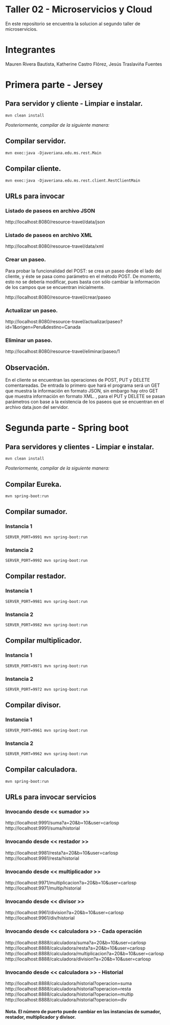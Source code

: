 # Taller 02 - Microservicios y Cloud
En este repositorio se encuentra la solucion al segundo taller de microservicios.

# Integrantes
Mauren Rivera Bautista,
Katherine Castro Flórez,
Jesús Traslaviña Fuentes

# Primera parte - Jersey

## Para servidor y cliente - Limpiar e instalar.
```console
mvn clean install
```

_Posteriormente, compilar de la siguiente manera:_

## Compilar servidor.
```console
mvn exec:java -Djaveriana.edu.ms.rest.Main
```

## Compilar cliente.
```console
mvn exec:java -Djaveriana.edu.ms.rest.client.RestClientMain
```
## URLs para invocar 
### Listado de paseos en archivo JSON
http://localhost:8080/resource-travel/data/json

### Listado de paseos en archivo XML
http://localhost:8080/resource-travel/data/xml

### Crear un paseo.
Para probar la funcionalidad del POST: se crea un paseo desde el lado del cliente, y éste se pasa como parámetro en el método POST. De momento, esto no se debería modificar, pues basta con sólo cambiar la información de los campos que se encuentran inicialmente.

http://localhost:8080/resource-travel/crear/paseo

### Actualizar un paseo.
http://localhost:8080/resource-travel/actualizar/paseo?id=1&origen=Peru&destino=Canada

### Eliminar un paseo.
http://localhost:8080/resource-travel/eliminar/paseo/1


## Observación.
En el cliente se encuentran las operaciones de POST, PUT y DELETE comentareadas. De entrada lo primero que hará el programa será un GET que muestra la información en formato JSON, sin embargo hay otro GET que muestra información en formato XML. , para el PUT y DELETE se pasan parámetros con base a la existencia de los paseos que se encuentran en el archivo data.json del servidor.

# Segunda parte - Spring boot

## Para servidores y clientes - Limpiar e instalar.
```console
mvn clean install
```

_Posteriormente, compilar de la siguiente manera:_

## Compilar Eureka.
```console
mvn spring-boot:run
```

## Compilar sumador. 
### Instancia 1 
```console
SERVER_PORT=9991 mvn spring-boot:run  
```

### Instancia 2 
```console
SERVER_PORT=9992 mvn spring-boot:run
```

## Compilar restador.
### Instancia 1 
```console
SERVER_PORT=9981 mvn spring-boot:run 
```

### Instancia 2 
```console
SERVER_PORT=9982 mvn spring-boot:run
```

## Compilar multiplicador.
### Instancia 1 
```console
SERVER_PORT=9971 mvn spring-boot:run
```

### Instancia 2 
```console
SERVER_PORT=9972 mvn spring-boot:run
```

## Compilar divisor.
### Instancia 1 
```console
SERVER_PORT=9961 mvn spring-boot:run  
```

### Instancia 2 
```console
SERVER_PORT=9962 mvn spring-boot:run
```

## Compilar calculadora.
```console
mvn spring-boot:run
```

## URLs para invocar servicios
### Invocando desde << sumador >>
http://localhost:9991/suma?a=20&b=10&user=carlosp  
http://localhost:9991/suma/historial

### Invocando desde << restador >>
http://localhost:9981/resta?a=20&b=10&user=carlosp  
http://localhost:9981/resta/historial

### Invocando desde << multiplicador >>
http://localhost:9971/multiplicacion?a=20&b=10&user=carlosp  
http://localhost:9971/multip/historial

### Invocando desde << divisor >>
http://localhost:9961/division?a=20&b=10&user=carlosp  
http://localhost:9961/div/historial

### Invocando desde << calculadora >> - Cada operación
http://localhost:8888/calculadora/suma?a=20&b=10&user=carlosp  
http://localhost:8888/calculadora/resta?a=20&b=10&user=carlosp  
http://localhost:8888/calculadora/multiplicacion?a=20&b=10&user=carlosp  
http://localhost:8888/calculadora/division?a=20&b=10&user=carlosp  

### Invocando desde << calculadora >> - Historial
http://localhost:8888/calculadora/historial?operacion=suma  
http://localhost:8888/calculadora/historial?operacion=resta  
http://localhost:8888/calculadora/historial?operacion=multip  
http://localhost:8888/calculadora/historial?operacion=div  

#### Nota. El número de puerto puede cambiar en las instancias de sumador, restador, multiplicador y divisor.
